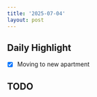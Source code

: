 ```yaml
---
title: '2025-07-04'
layout: post
---
```


**Daily Highlight**
---

- [x] Moving to new apartment

**TODO**
---
